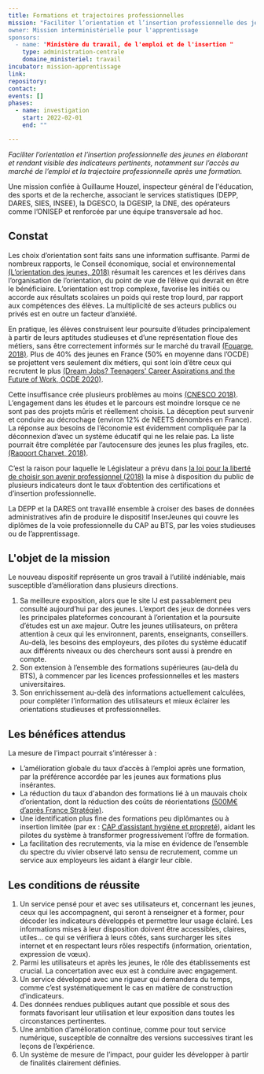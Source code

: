 ```yaml
---
title: Formations et trajectoires professionnelles
mission: "Faciliter l’orientation et l’insertion professionnelle des jeunes en élaborant et rendant visible des indicateurs pertinents, notamment sur l’accès au marché de l’emploi et la trajectoire professionnelle après une formation. 
owner: Mission interministérielle pour l'apprentissage
sponsors:
  - name: "Ministère du travail, de l'emploi et de l'insertion "
    type: administration-centrale
    domaine_ministeriel: travail
incubator: mission-apprentissage
link: 
repository: 
contact: 
events: []
phases:
  - name: investigation
    start: 2022-02-01
    end: ""

---
```

*Faciliter l’orientation et l’insertion professionnelle des jeunes en élaborant et rendant visible des indicateurs pertinents, notamment sur l’accès au marché de l’emploi et la trajectoire professionnelle après une formation.*

Une mission confiée à Guillaume Houzel, inspecteur général de l'éducation, des sports et de la recherche, associant le services statistiques (DEPP, DARES, SIES, INSEE), la DGESCO, la DGESIP, la DNE, des opérateurs comme l’ONISEP et renforcée par une équipe transversale ad hoc.


## Constat

Les choix d’orientation sont faits sans une information suffisante. Parmi de nombreux rapports, le Conseil économique, social et environnemental [(L’orientation des jeunes, 2018)](https://www.lecese.fr/sites/default/files/pdf/Avis/2018/2018_12_orientation_jeunes.pdf) résumait les carences et les dérives dans l’organisation de l’orientation, du point de vue de l’élève qui devrait en être le bénéficiaire. L’orientation est trop complexe, favorise les initiés ou accorde aux résultats scolaires un poids qui reste trop lourd, par rapport aux compétences des élèves. La multiplicité de ses acteurs publics ou privés est en outre un facteur d’anxiété. 

En pratique, les élèves construisent leur poursuite d’études principalement à partir de leurs aptitudes studieuses et d’une représentation floue des métiers, sans être correctement informés sur le marché du travail  [(Fouarge, 2018)](https://docs.google.com/presentation/d/1G4mYGDSSK4vpIhI1MZT0Q2g1emGcqX_w/edit?usp=sharing&ouid=102987632233161224917&rtpof=true&sd=true). Plus de 40% des jeunes en France (50% en moyenne dans l’OCDE) se projettent vers seulement dix métiers, qui sont loin d’être ceux qui recrutent le plus [(Dream Jobs? Teenagers' Career Aspirations and the Future of Work, OCDE 2020)](https://www.oecd.org/fr/presse/le-rapport-pisa-de-l-ocde-revele-que-les-aspirations-professionnelles-des-adolescents-se-portent-sur-un-nombre-restreint-d-emplois.htm). 

Cette insuffisance crée plusieurs problèmes au moins [(CNESCO 2018)](http://www.cnesco.fr/fr/comment-lecole-aide-t-elle-les-eleves-a-construire-leur-orientation/). L’engagement dans les études et le parcours est moindre lorsque ce ne sont pas des projets mûris et réellement choisis. La déception peut survenir et conduire au décrochage (environ 12% de NEETS dénombrés en France). La réponse aux besoins de l’économie est évidemment compliquée par la déconnexion d’avec un système éducatif qui ne les relaie pas. La liste pourrait être complétée par l’autocensure des jeunes les plus fragiles, etc. [(Rapport Charvet, 2018)](https://www.education.gouv.fr/refonder-l-orientation-un-enjeu-etat-regions-3728).

C’est la raison pour laquelle le Législateur a prévu dans [la loi pour la liberté de choisir son avenir professionnel (2018)](https://www.legifrance.gouv.fr/loda/id/JORFTEXT000037367660/#JORFSCTA000037367688) la mise à disposition du public de plusieurs indicateurs dont le taux d’obtention des certifications et d’insertion professionnelle. 

La DEPP et la DARES ont travaillé ensemble à croiser des bases de données administratives afin de produire le dispositif InserJeunes qui couvre les diplômes de la voie professionnelle du CAP au BTS, par les voies studieuses ou de l’apprentissage. 


## L'objet de la mission

Le nouveau dispositif représente un gros travail à l’utilité indéniable, mais susceptible d’amélioration dans plusieurs directions. 

1. Sa meilleure exposition, alors que le site IJ est passablement peu consulté aujourd’hui par des jeunes. L’export des jeux de données vers les principales plateformes concourant à l’orientation et la poursuite d’études est un axe majeur. Outre les jeunes utilisateurs, on prêtera attention à ceux qui les environnent, parents, enseignants, conseillers. Au-delà, les besoins des employeurs, des pilotes du système éducatif aux différents niveaux ou des chercheurs sont aussi à prendre en compte.
2. Son extension à l’ensemble des formations supérieures (au-delà du BTS), à commencer par les licences professionnelles et les masters universitaires. 
3. Son enrichissement au-delà des informations actuellement calculées, pour compléter l’information des utilisateurs et mieux éclairer les orientations studieuses et professionnelles. 


## Les bénéfices attendus

La mesure de l’impact pourrait s’intéresser à : 
- L’amélioration globale du taux d’accès à l’emploi après une formation, par la préférence accordée par les jeunes aux formations plus insérantes. 
- La réduction du taux d'abandon des formations lié à un mauvais choix d’orientation, dont la réduction des coûts de réorientations [(500M€ d’après France Stratégie)](https://www.strategie.gouv.fr/publications/20172027-transition-lycee-enseignement-superieur-actions-critiques).
- Une identification plus fine des formations peu diplômantes ou à insertion limitée (par ex : [CAP d’assistant hygiène et propreté](https://www.inserjeunes.education.gouv.fr/diffusion/formation?formation=CAP%2434307%24CAP&modalite=voie_pro_sco_educ_nat)), aidant les pilotes du système à transformer progressivement l’offre de formation. 
- La facilitation des recrutements, via la mise en évidence de l’ensemble du spectre du vivier observé lato sensu de recrutement, comme un service aux employeurs les aidant à élargir leur cible. 


## Les conditions de réussite

1. Un service pensé pour et avec ses utilisateurs et, concernant les jeunes, ceux qui les accompagnent, qui seront à renseigner et à former, pour décoder les indicateurs développés et permettre leur usage éclairé. Les informations mises à leur disposition doivent être accessibles, claires, utiles… ce qui se vérifiera à leurs côtés, sans surcharger les sites internet et en respectant leurs rôles respectifs (information, orientation, expression de vœux). 
2. Parmi les utilisateurs et après les jeunes, le rôle des établissements est crucial. La concertation avec eux est à conduire avec engagement. 
3. Un service développé avec une rigueur qui demandera du temps, comme c’est systématiquement le cas en matière de construction d’indicateurs. 
4. Des données rendues publiques autant que possible et sous des formats favorisant leur utilisation et leur exposition dans toutes les circonstances pertinentes.  
5. Une ambition d’amélioration continue, comme pour tout service numérique, susceptible de connaître des versions successives tirant les leçons de l’expérience. 
6. Un système de mesure de l’impact, pour guider les développer à partir de finalités clairement définies. 

